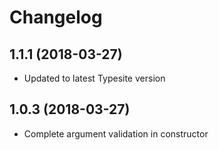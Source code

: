 # Changelog

## 1.1.1 (2018-03-27)
 * Updated to latest Typesite version
 
## 1.0.3 (2018-03-27)
 * Complete argument validation in constructor
 